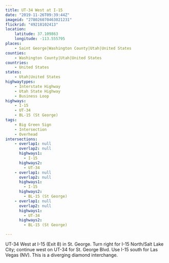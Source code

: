 ```yaml
---
title: UT-34 West at I-15
date: "2019-11-26T09:39:44Z"
imageid: "278026070463021231"
flickrid: "49218102413"
location:
    latitude: 37.109863
    longitude: -113.555795
places:
    - Saint George|Washington County|Utah|United States
counties:
    - Washington County|Utah|United States
countries:
    - United States
states:
    - Utah|United States
highwaytypes:
    - Interstate Highway
    - Utah State Highway
    - Business Loop
highways:
    - I-15
    - UT-34
    - BL-15 (St George)
tags:
    - Big Green Sign
    - Intersection
    - Overhead
intersections:
    - overlap1: null
      overlap2: null
      highways1:
        - I-15
      highways2:
        - UT-34
    - overlap1: null
      overlap2: null
      highways1:
        - I-15
      highways2:
        - BL-15 (St George)
    - overlap1: null
      overlap2: null
      highways1:
        - UT-34
      highways2:
        - BL-15 (St George)

---
```

UT-34 West at I-15 (Exit 8) in St. George.  Turn right for I-15 North/Salt Lake City; continue west on UT-34 for St. George Blvd.  Use I-15 south for Las Vegas (NV).  This is a diverging diamond interchange.